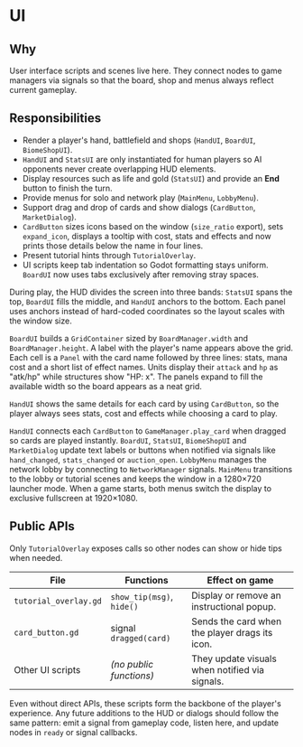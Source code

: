# UI

## Why
User interface scripts and scenes live here. They connect nodes to game managers via signals so that the board, shop and menus always reflect current gameplay.

## Responsibilities
- Render a player's hand, battlefield and shops (`HandUI`, `BoardUI`, `BiomeShopUI`).
- `HandUI` and `StatsUI` are only instantiated for human players so AI opponents never create overlapping HUD elements.
- Display resources such as life and gold (`StatsUI`) and provide an **End** button to finish the turn.
- Provide menus for solo and network play (`MainMenu`, `LobbyMenu`).
- Support drag and drop of cards and show dialogs (`CardButton`, `MarketDialog`).
- `CardButton` sizes icons based on the window (`size_ratio` export), sets
  `expand_icon`, displays a tooltip with cost, stats and effects and
  now prints those details below the name in four lines.
- Present tutorial hints through `TutorialOverlay`.
- UI scripts keep tab indentation so Godot formatting stays uniform. `BoardUI`
  now uses tabs exclusively after removing stray spaces.

During play, the HUD divides the screen into three bands: `StatsUI` spans the
top, `BoardUI` fills the middle, and `HandUI` anchors to the bottom. Each panel
uses anchors instead of hard-coded coordinates so the layout scales with the
window size.

`BoardUI` builds a `GridContainer` sized by `BoardManager.width` and
`BoardManager.height`. A label with the player's name appears above the grid.
Each cell is a `Panel` with the card name followed by three lines: stats,
mana cost and a short list of effect names. Units display their `attack` and
`hp` as "atk/hp" while structures show "HP: x". The panels expand to fill
the available width so the board appears as a neat grid.

`HandUI` shows the same details for each card by using `CardButton`, so the
player always sees stats, cost and effects while choosing a card to play.

`HandUI` connects each `CardButton` to `GameManager.play_card` when dragged so cards are played instantly. `BoardUI`, `StatsUI`, `BiomeShopUI` and `MarketDialog` update text labels or buttons when notified via signals like `hand_changed`, `stats_changed` or `auction_open`. `LobbyMenu` manages the network lobby by connecting to `NetworkManager` signals. `MainMenu` transitions to the lobby or tutorial scenes and keeps the window in a 1280×720 launcher mode. When a game starts, both menus switch the display to exclusive fullscreen at 1920×1080.

## Public APIs
Only `TutorialOverlay` exposes calls so other nodes can show or hide tips when needed.

| File | Functions | Effect on game |
|------|-----------|----------------|
| `tutorial_overlay.gd` | `show_tip(msg)`, `hide()` | Display or remove an instructional popup. |
| `card_button.gd` | signal `dragged(card)` | Sends the card when the player drags its icon. |
| Other UI scripts | *(no public functions)* | They update visuals when notified via signals. |


Even without direct APIs, these scripts form the backbone of the player's experience. Any future additions to the HUD or dialogs should follow the same pattern: emit a signal from gameplay code, listen here, and update nodes in `ready` or signal callbacks.
